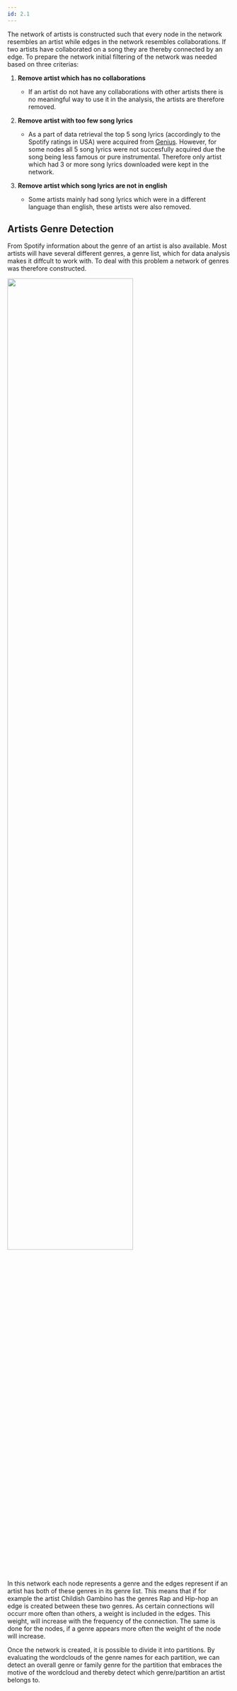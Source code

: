 ```yaml
---
id: 2.1
---
```


The network of artists is constructed such that every node in the network resembles an artist while edges in the network resembles collaborations.
If two artists have collaborated on a song they are thereby connected by an edge.
To prepare the network initial filtering of the network was needed based on three criterias:

1. **Remove artist which has no collaborations**
   - If an artist do not have any collaborations with other artists there is no meaningful way to use it in the analysis, the artists are therefore removed.
   
1. **Remove artist with too few song lyrics**
   - As a part of data retrieval the top 5 song lyrics (accordingly to the Spotify ratings in USA) were acquired from [Genius](https://genius.com/).
     However, for some nodes all 5 song lyrics were not succesfully acquired due the song being less famous or pure instrumental.
     Therefore only artist which had 3 or more song lyrics downloaded were kept in the network.
     
1. **Remove artist which song lyrics are not in english**
   - Some artists mainly had song lyrics which were in a different language than english, these artists were also removed.

## Artists Genre Detection

From Spotify information about the genre of an artist is also available.
Most artists will have several different genres, a genre list, which for data analysis makes it diffcult to work with.
To deal with this problem a network of genres was therefore constructed.

<img src="../images/nw_genres.png" width="75%" />

In this network each node represents a genre and the edges represent if an artist has both of these genres in its genre list.
This means that if for example the artist Childish Gambino has the genres Rap and Hip-hop an edge is created between these two genres.
As certain connections will occurr more often than others, a weight is included in the edges. This weight, will increase with the frequency of the connection.
The same is done for the nodes, if a genre appears more often the weight of the node will increase.

Once the network is created, it is possible to divide it into partitions.
By evaluating the wordclouds of the genre names for each partition, we can detect an overall genre or family genre
for the partition that embraces the motive of the wordcloud and thereby detect which genre/partition an artist belongs to.
